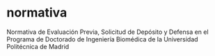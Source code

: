 # normativa
Normativa de Evaluación Previa, Solicitud de Depósito y Defensa en el Programa de Doctorado de Ingeniería Biomédica de la Universidad Politécnica de Madrid
